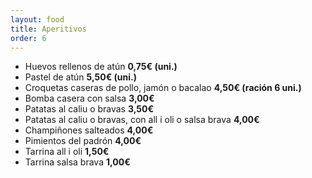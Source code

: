 ```yaml
---
layout: food
title: Aperitivos
order: 6
---
```


* Huevos rellenos de atún **0,75€ (uni.)**
* Pastel de atún **5,50€ (uni.)**
* Croquetas caseras de pollo, jamón o bacalao **4,50€ (ración 6 uni.)**
* Bomba casera con salsa **3,00€**
* Patatas al caliu o bravas **3,50€**
* Patatas al caliu o bravas, con all i oli o salsa brava **4,00€**
* Champiñones salteados **4,00€**
* Pimientos del padrón **4,00€**
* Tarrina all i oli **1,50€**
* Tarrina salsa brava **1,00€**